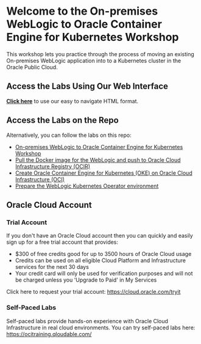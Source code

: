 # Welcome to the On-premises WebLogic to Oracle Container Engine for Kubernetes Workshop
This workshop lets you practice through the process of moving an existing On-premises WebLogic application into to a Kubernetes cluster in the Oracle Public Cloud.

## Access the Labs Using Our Web Interface
**[Click here](https://github.com/oracle/learning-library/tree/master/workshops/wls-oke)** to use our easy to navigate HTML format.

## Access the Labs on the Repo
Alternatively, you can follow the labs on this repo:
- [On-premises WebLogic to Oracle Container Engine for Kubernetes Workshop](./lab-000/content.md)
- [Pull the Docker image for the WebLogic and push to Oracle Cloud Infrastructure Registry (OCIR)](./lab-100/content.md)
- [Create Oracle Container Engine for Kubernetes (OKE) on Oracle Cloud Infrastructure (OCI)](./lab-100/content.md)
- [Prepare the WebLogic Kubernetes Operator environment](./lab-100/content.md)


## Oracle Cloud Account

### Trial Account
If you don't have an Oracle Cloud account then you can quickly and easily sign up for a free trial account that provides:
- $300 of free credits good for up to 3500 hours of Oracle Cloud usage
- Credits can be used on all eligible Cloud Platform and Infrastructure services for the next 30 days
- Your credit card will only be used for verification purposes and will not be charged unless you 'Upgrade to Paid' in My Services
  
Click here to request your trial account: https://cloud.oracle.com/tryit

### Self-Paced Labs 
Self-paced labs provide hands-on experience with Oracle Cloud Infrastructure in real cloud environments. You can try self-paced labs here: https://ocitraining.qloudable.com/

